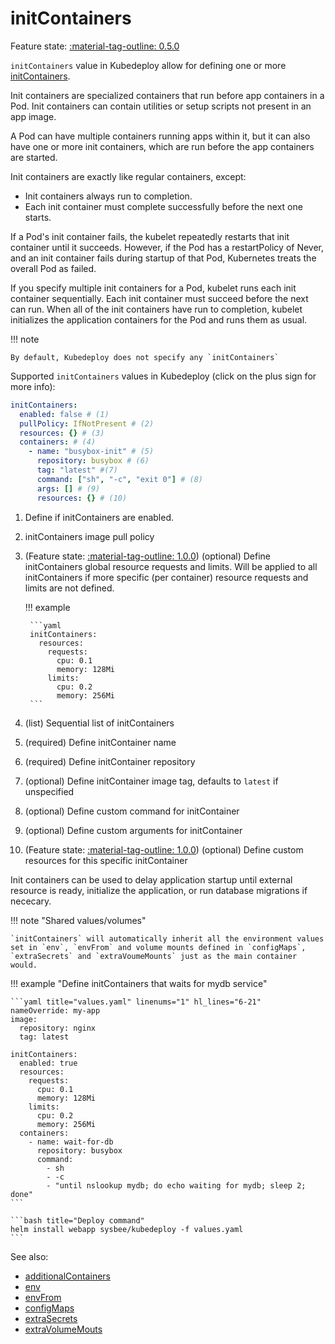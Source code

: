 # initContainers

Feature state: [:material-tag-outline: 0.5.0](../changelog.md#050 "Minimum version")

`initContainers` value in Kubedeploy allow for defining one or more [initContainers](https://kubernetes.io/docs/concepts/workloads/pods/init-containers/).

Init containers are specialized containers that run before app containers in a Pod. Init containers can contain utilities or setup scripts not present in an app image.

A Pod can have multiple containers running apps within it, but it can also have one or more init containers, which are run before the app containers are started.

Init containers are exactly like regular containers, except:

- Init containers always run to completion.
- Each init container must complete successfully before the next one starts.

If a Pod's init container fails, the kubelet repeatedly restarts that init container until it succeeds. However, if the Pod has a restartPolicy of Never, and an init container fails during startup of that Pod, Kubernetes treats the overall Pod as failed.

If you specify multiple init containers for a Pod, kubelet runs each init container sequentially. Each init container must succeed before the next can run. When all of the init containers have run to completion, kubelet initializes the application containers for the Pod and runs them as usual.


!!! note

    By default, Kubedeploy does not specify any `initContainers`


Supported `initContainers` values in Kubedeploy (click on the plus sign for more info):

```yaml linenums="1"
initContainers:
  enabled: false # (1)
  pullPolicy: IfNotPresent # (2)
  resources: {} # (3)
  containers: # (4)
    - name: "busybox-init" # (5)
      repository: busybox # (6)
      tag: "latest" #(7)
      command: ["sh", "-c", "exit 0"] # (8)
      args: [] # (9)
      resources: {} # (10)
```

1. Define if initContainers are enabled.
2. initContainers image pull policy
3. (Feature state: [:material-tag-outline: 1.0.0](../changelog.md#100 "Minimum version")) (optional) Define initContainers global resource requests and limits. Will be applied to all initContainers if more specific (per container) resource requests and limits are not defined.

    !!! example

        ```yaml
        initContainers:
          resources:
            requests:
              cpu: 0.1
              memory: 128Mi
            limits:
              cpu: 0.2
              memory: 256Mi
        ```

4. (list) Sequential list of initContainers
5. (required) Define initContainer name
6. (required) Define initContainer repository
7. (optional) Define initContainer image tag, defaults to `latest` if unspecified
8. (optional) Define custom command for initContainer
9. (optional) Define custom arguments for initContainer
10. (Feature state: [:material-tag-outline: 1.0.0](../changelog.md#100 "Minimum version")) (optional) Define custom resources for this specific initContainer


Init containers can be used to delay application startup until external resource is ready, initialize the application, or run database migrations if nececary.

!!! note "Shared values/volumes"

    `initContainers` will automatically inherit all the environment values set in `env`, `envFrom` and volume mounts defined in `configMaps`, `extraSecrets` and `extraVoumeMounts` just as the main container would.

!!! example "Define initContainers that waits for mydb service"

    ```yaml title="values.yaml" linenums="1" hl_lines="6-21"
    nameOverride: my-app
    image:
      repository: nginx
      tag: latest

    initContainers:
      enabled: true
      resources:
        requests:
          cpu: 0.1
          memory: 128Mi
        limits:
          cpu: 0.2
          memory: 256Mi
      containers:
        - name: wait-for-db
          repository: busybox
          command:
            - sh
            - -c
            - "until nslookup mydb; do echo waiting for mydb; sleep 2; done"
    ```

    ```bash title="Deploy command"
    helm install webapp sysbee/kubedeploy -f values.yaml
    ```

See also:

- [additionalContainers](additionalcontainers.md)
- [env](env.md)
- [envFrom](envfrom.md)
- [configMaps](configmaps.md)
- [extraSecrets](extrasecrets.md)
- [extraVolumeMouts](extravolumemounts.md)
